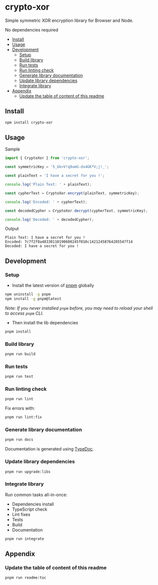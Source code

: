 # crypto-xor

Simple symmetric XOR encryption library for Browser and Node.

No dependencies required

<!-- toc -->

- [Install](#install)
- [Usage](#usage)
- [Development](#development)
  - [Setup](#setup)
  - [Build library](#build-library)
  - [Run tests](#run-tests)
  - [Run linting check](#run-linting-check)
  - [Generate library documentation](#generate-library-documentation)
  - [Update library dependencies](#update-library-dependencies)
  - [Integrate library](#integrate-library)
- [Appendix](#appendix)
  - [Update the table of content of this readme](#update-the-table-of-content-of-this-readme)

<!-- tocstop -->

## Install

```bash
npm install crypto-xor
```

## Usage

Sample

```typescript
import { CryptoXor } from 'crypto-xor';

const symmetricKey = '5_Gk>V!q9umG-dx4GK*V;j!_';

const plainText = 'I have a secret for you !';

console.log('Plain Text: ' + plainText);

const cypherText = CryptoXor.encrypt(plainText, symmetricKey);

console.log('Encoded: ' + cypherText);

const decodedCypher = CryptoXor.decrypt(cypherText, symmetricKey);

console.log('Decoded: ' + decodedCypher);
```

Output

```
Plain Text: I have a secret for you !
Encoded: 7c7f2f0a48330110190608245f010c14212458764205547f14
Decoded: I have a secret for you !
```
## Development

### Setup

- Install the latest version of [pnpm](https://pnpm.io/) globally 

```bash
npm uninstall -g pnpm
npm install -g pnpm@latest
```

_Note: If you never installed `pnpm` before, you may need to reload your shell to access `pnpm` CLI._

- Then install the lib dependencies

```bash
pnpm install
```

### Build library

```bash
pnpm run build
```

### Run tests

```bash
pnpm run test
```

### Run linting check

```bash
pnpm run lint
```

Fix errors with:

```bash
pnpm run lint:fix
```

### Generate library documentation

```bash
pnpm run docs
```

Documentation is generated using [TypeDoc](https://typedoc.org/).

### Update library dependencies

```bash
pnpm run upgrade:libs
```

### Integrate library

Run common tasks all-in-once:

- Dependencies install
- TypeScript check
- Lint fixes
- Tests
- Build
- Documentation


```bash
pnpm run integrate
```

## Appendix

### Update the table of content of this readme

```bash
pnpm run readme:toc
```
